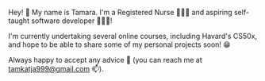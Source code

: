 Hey! 👋 My name is Tamara. I'm a Registered Nurse 👩🏻‍⚕️ and aspiring self-taught software developer 👩🏻‍💻!

I'm currently undertaking several online courses, including Havard's CS50x, and hope to be able to share some of my personal projects soon! 😁   

Always happy to accept any advice 💞️ (you can reach me at tamkatja999@gmail.com 📫).
